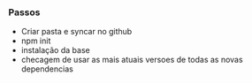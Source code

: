 ### Passos

- Criar pasta e syncar no github
- npm init
- instalação da base
- checagem de usar as mais atuais versoes de todas as novas dependencias